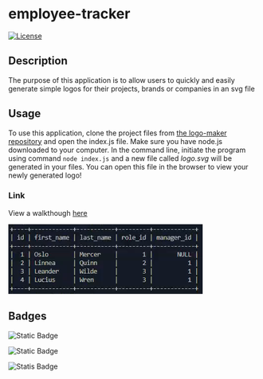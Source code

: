 # employee-tracker

[![License](https://img.shields.io/badge/License-MIT-brightgreen.svg)](LICENSE)

## Description

The purpose of this application is to allow users to quickly and easily generate simple logos for their projects, brands or companies in an svg file

## Usage

To use this application, clone the project files from [the logo-maker repository](https://github.com/Camparooni/logo-maker) and open the index.js file. Make sure you have node.js downloaded to your computer. In the command line, initiate the program using command `node index.js` and a new file called *logo.svg*  will be generated in your files. You can open this file in the browser to view your newly generated logo!

### Link

View a walkthough [here](https://drive.google.com/file/d/1l9PQpTVgfHBhU06B5X8Igm3RK1outq-4/view)

![logo-maker](./employeedb.PNG)


## Badges

![Static Badge](https://img.shields.io/badge/JavaScript-323330?style=for-the-badge&logo=javascript&logoColor=F7DF1E)

![Static Badge](https://img.shields.io/badge/Node.js-43853D?style=for-the-badge&logo=node.js&logoColor=white)

![Statis Badge](https://img.shields.io/badge/MySQL-005C84?style=for-the-badge&logo=mysql&logoColor=white)
